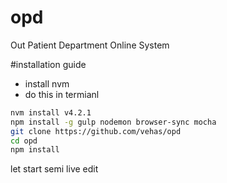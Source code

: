 # opd
Out Patient Department Online System

#installation guide
- install nvm
- do this in termianl

```bash
nvm install v4.2.1
npm install -g gulp nodemon browser-sync mocha
git clone https://github.com/vehas/opd
cd opd
npm install
```
let start semi live  edit
